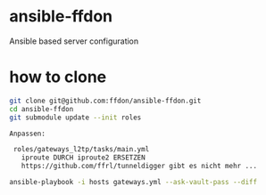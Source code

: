 # ansible-ffdon
Ansible based server configuration

# how to clone
```bash
git clone git@github.com:ffdon/ansible-ffdon.git
cd ansible-ffdon
git submodule update --init roles

Anpassen:

 roles/gateways_l2tp/tasks/main.yml 
   iproute DURCH iproute2 ERSETZEN
   https://github.com/ffrl/tunneldigger gibt es nicht mehr ...

ansible-playbook -i hosts gateways.yml --ask-vault-pass --diff
```
